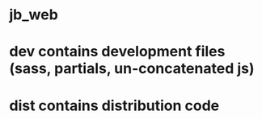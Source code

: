 # jb_web
# dev contains development files (sass, partials, un-concatenated js)
# dist contains distribution code

